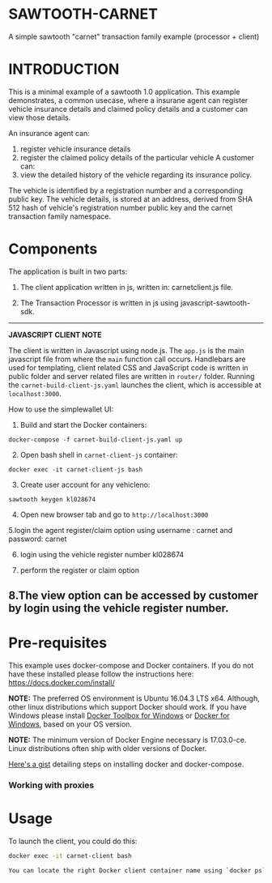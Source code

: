 # SAWTOOTH-CARNET
A simple sawtooth "carnet" transaction family example (processor + client)

# INTRODUCTION

This is a minimal example of a sawtooth 1.0 application. This example demonstrates, a common usecase, where a insurane agent can register vehicle insurance details and claimed policy details and a customer can view those details.

An insurance agent can:
1. register vehicle insurance details
2. register the claimed policy details of the particular vehicle
A customer can:
4. view the detailed history of the vehicle regarding its insurance policy.

The vehicle is identified by a registration number and a corresponding public key. The vehicle details, is stored at an address, derived from SHA 512 hash of vehicle's registration number public key and the carnet transaction family namespace.

# Components
The application is built in two parts:
1. The client application written in js, written in: carnetclient.js file. 

2. The Transaction Processor is written in js using javascript-sawtooth-sdk. 
------

**JAVASCRIPT CLIENT NOTE**

The client is written in Javascript using node.js. The `app.js` is the main javascript file from where the `main` function call occurs. Handlebars are used for templating, client related CSS and JavaScript code is written in public folder and server related files are written in `router/` folder. Running the `carnet-build-client-js.yaml` launches the client, which is accessible at `localhost:3000`. 

How to use the simplewallet UI:

1. Build and start the Docker containers:

`docker-compose -f carnet-build-client-js.yaml up`

2. Open bash shell in `carnet-client-js` container:

`docker exec -it carnet-client-js bash`

3. Create user account for any vehicleno:

`sawtooth keygen kl028674`

4. Open new browser tab and go to `http://localhost:3000`

5.login the agent register/claim option using username : carnet and password: carnet

6. login using the vehicle register number kl028674

7. perform the register or claim option

8.The view option can be accessed by customer by login using the vehicle register number.
------


# Pre-requisites

This example uses docker-compose and Docker containers. If you do not have these installed please follow the instructions here: https://docs.docker.com/install/

**NOTE:**
The preferred OS environment is Ubuntu 16.04.3 LTS x64. Although, other linux distributions which support Docker should work. 
If you have Windows please install [Docker Toolbox for Windows](https://docs.docker.com/toolbox/toolbox_install_windows/) or [Docker for Windows](https://docs.docker.com/docker-for-windows/), based on your OS version.

**NOTE:**
The minimum version of Docker Engine necessary is 17.03.0-ce. Linux distributions often ship with older versions of Docker.

[Here's a gist](https://gist.github.com/askmish/76e348e34d93fc22926d7d9379a0fd08) detailing steps on installing docker and docker-compose.

### Working with proxies


# Usage

To launch the client, you could do this:
```bash
docker exec -it carnet-client bash

You can locate the right Docker client container name using `docker ps`.


